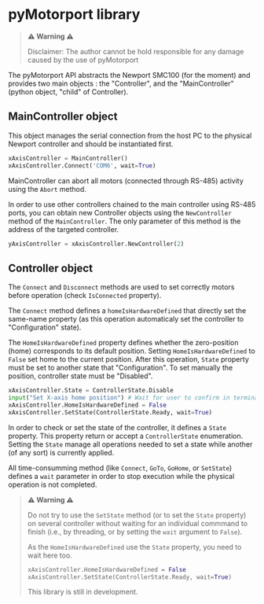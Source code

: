# pyMotorport library

> **⚠️ Warning ⚠️**
> 
> Disclaimer: The author cannot be hold responsible for any damage caused by the use of pyMotorport

The pyMotorport API abstracts the Newport SMC100 (for the moment) and provides two main objects : the "Controller", and the "MainController" (python object, "child" of Controller).

## MainController object

This object manages the serial connection from the host PC to the physical Newport controller and should be instantiated first.
```python
xAxisController = MainController()
xAxisController.Connect('COM6', wait=True)
```

MainController can abort all motors (connected through RS-485) activity using the ```Abort``` method.

In order to use other controllers chained to the main controller using RS-485 ports, you can obtain new Controller objects using the ```NewController``` method of the ```MainController```. The only parameter of this method is the address of the targeted controller.
```python
yAxisController = xAxisController.NewController(2)
```

## Controller object

The ```Connect``` and ```Disconnect``` methods are used to set correctly motors before operation (check ```IsConnected``` property).

The ```Connect``` method defines a ```homeIsHardwareDefined``` that directly set the same-name property (as this operation automaticaly set the controller to "Configuration" state).

The ```HomeIsHardwareDefined``` property defines whether the zero-position (home) corresponds to its default position. Setting ```HomeIsHardwareDefined``` to ```False``` set home to the current position. After this operation, ```State``` property must be set to another state that "Configuration". To set manually the position, controller state must be "Disabled".
```python
xAxisController.State = ControllerState.Disable
input("Set X-axis home position") # Wait for user to confirm in terminal
xAxisController.HomeIsHardwareDefined = False
xAxisController.SetState(ControllerState.Ready, wait=True)
```

In order to check or set the state of the controller, it defines a ```State``` property. This property return or accept a ```ControllerState``` enumeration. Setting the ```State``` manage all operations needed to set a state while another (of any sort) is currently applied. 

All time-consumming method (like ```Connect```, ```GoTo```, ```GoHome```, or ```SetState```) defines a ```wait``` parameter in order to stop execution while the physical operation is not completed.

>  **⚠️ Warning ⚠️**
> 
> Do not try to use the ```SetState``` method (or to set the ```State``` property) on several controller without waiting for an individual commmand to finish (i.e., by threading, or by setting the ```wait``` argument to ```False```).
> 
> As the ```HomeIsHardwareDefined``` use the ```State``` property, you need to wait here too.
>
> ```python
> xAxisController.HomeIsHardwareDefined = False
> xAxisController.SetState(ControllerState.Ready, wait=True)
> ```
> 
> This library is still in development.